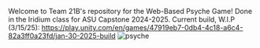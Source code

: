 Welcome to Team 21B's repository for the Web-Based Psyche Game!
Done in the Iridium class for ASU Capstone 2024-2025.
Current build, W.I.P (3/15/25): https://play.unity.com/en/games/47919eb7-0db4-4c18-a6c4-82a3ff0a23fd/jan-30-2025-build
![psyche](https://github.com/user-attachments/assets/435740d1-360b-4ad6-aa59-68844a6477b5)

